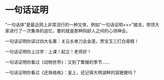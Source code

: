 # 一句话证明

“一句话体”是最近网上非常流行的一种文体，例如“一句话证明×××”接龙，带领大家进行了一次集体的追忆，要的就是那种同龄人之间的心领神会。 

一句话证明你读过四大名著：关云长单刀会金莲，贾宝玉三打白骨精！ 

一句话证明你上过学：上课！起立！老师好！ 

一句话证明你看过《动物世界》：又到了繁殖的季节…… 

一句话证明你看过《还珠格格》：皇上，还记得大明湖畔的容嬷嬷吗？